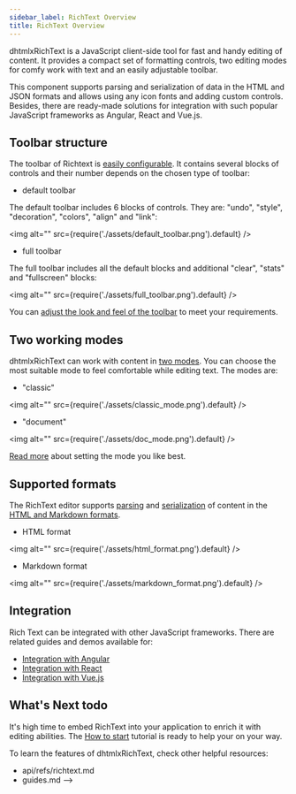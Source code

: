 ```yaml
---
sidebar_label: RichText Overview
title: RichText Overview
---
```



dhtmlxRichText is a JavaScript client-side tool for fast and handy editing of content. It provides a compact set of formatting controls, two editing modes for comfy work with text and an easily adjustable toolbar.

This component supports parsing and serialization of data in the HTML and JSON formats and allows using any icon fonts and adding custom controls. Besides, there are ready-made solutions for integration with
such popular JavaScript frameworks as Angular, React and Vue.js.

Toolbar structure
--------------------

The toolbar of Richtext is [easily configurable](guides/configuration.md#toolbar). It contains several blocks of controls and their number depends on the chosen type of toolbar:

- default toolbar

The default toolbar includes 6 blocks of controls. They are: "undo", "style", "decoration", "colors", "align" and "link":

<!-- ![Default toolbar](default_toolbar.png) -->
 <img alt="" src={require('./assets/default_toolbar.png').default} />

- full toolbar

The full toolbar includes all the default blocks and additional "clear", "stats" and "fullscreen" blocks:

<!-- ![Full toolbar](full_toolbar.png) -->
 <img alt="" src={require('./assets/full_toolbar.png').default} />

You can [adjust the look and feel of the toolbar](guides/customization.md) to meet your requirements.


Two working modes 
---------------------

dhtmlxRichText can work with content in [two modes](guides/configuration.md). You can choose the most suitable mode to feel comfortable while editing text. The modes are:

- "classic"

<!-- ![Classic mode](classic_mode.png) -->
 <img alt="" src={require('./assets/classic_mode.png').default} />

- "document"

<!-- ![Document mode](doc_mode.png) -->
 <img alt="" src={require('./assets/doc_mode.png').default} />

[Read more](guides/configuration#modesofediting) about setting the mode you like best.

Supported formats
----------------

The RichText editor supports [parsing](guides/loading_data/#adding-content-into-editor) and [serialization](guides/working_with_richtext#getting-content-from-editor) of content in the 
[HTML and Markdown formats](guides/loading_data#format-of-content).

- HTML format

<!-- ![HTML format](html_format.png) -->
 <img alt="" src={require('./assets/html_format.png').default} />

- Markdown format

<!-- ![Markdown format](markdown_format.png) -->
 <img alt="" src={require('./assets/markdown_format.png').default} />

Integration
-------------

Rich Text can be integrated with other JavaScript frameworks. There are related guides and demos available for:

- [Integration with Angular](guides/angular_integration)
- [Integration with React](guides/react_integration)
- [Integration with Vue.js](guides/vuejs_integration)


What's Next todo
-----------
It's high time to embed RichText into your application to enrich it with editing abilities. The [How to start](../) tutorial is ready to help your on your way.

To learn the features of dhtmlxRichText, check other helpful resources:

- api/refs/richtext.md
- guides.md -->
